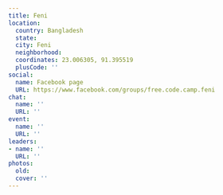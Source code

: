 ```yaml
---
title: Feni
location:
  country: Bangladesh
  state: 
  city: Feni
  neighborhood: 
  coordinates: 23.006305, 91.395519
  plusCode: ''
social:
  name: Facebook page
  URL: https://www.facebook.com/groups/free.code.camp.feni
chat:
  name: ''
  URL: ''
event:
  name: ''
  URL: ''
leaders:
- name: ''
  URL: ''
photos:
  old: 
  cover: ''
---
```

